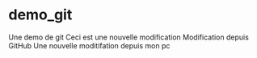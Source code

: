 # demo_git
Une demo de git
Ceci est une nouvelle modification
Modification depuis GitHub
Une nouvelle moditifation depuis mon pc

